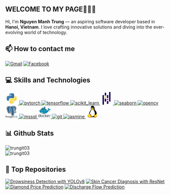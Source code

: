 ## WELCOME TO MY PAGE👋👋👋
Hi, I'm **Nguyen Manh Trung** — an aspiring software developer based in **Hanoi, Vietnam**.
I love crafting innovative solutions and diving into the ever-evolving world of technology.


## 📫 How to contact me
[![Gmail](https://img.shields.io/badge/Gmail-D14836?style=for-the-badge&logo=gmail&logoColor=white)](mailto:nmt2811203@gmail.com) [![Facebook](https://img.shields.io/badge/Facebook-1877F2?style=for-the-badge&logo=facebook&logoColor=white)](https://www.facebook.com/trung.nguyenmanh.501)


## 💻 Skills and Technologies

<p align="left">
  <a href="https://www.python.org" target="_blank" rel="noreferrer">
    <img src="https://raw.githubusercontent.com/devicons/devicon/master/icons/python/python-original.svg" alt="python" width="40" height="40"/>
  </a>
  <a href="https://pytorch.org/" target="_blank" rel="noreferrer">
    <img src="https://www.vectorlogo.zone/logos/pytorch/pytorch-icon.svg" alt="pytorch" width="40" height="40"/>
  </a>
  <a href="https://www.tensorflow.org" target="_blank" rel="noreferrer">
    <img src="https://www.vectorlogo.zone/logos/tensorflow/tensorflow-icon.svg" alt="tensorflow" width="40" height="40"/>
  </a>
  <a href="https://scikit-learn.org/" target="_blank" rel="noreferrer">
    <img src="https://upload.wikimedia.org/wikipedia/commons/0/05/Scikit_learn_logo_small.svg" alt="scikit_learn" width="40" height="40"/>
  </a>
  <a href="https://pandas.pydata.org/" target="_blank" rel="noreferrer">
    <img src="https://raw.githubusercontent.com/devicons/devicon/master/icons/pandas/pandas-original.svg" alt="pandas" width="40" height="40"/>
  </a>
  <a href="https://seaborn.pydata.org/" target="_blank" rel="noreferrer">
    <img src="https://seaborn.pydata.org/_images/logo-mark-lightbg.svg" alt="seaborn" width="40" height="40"/>
  </a>
  <a href="https://opencv.org/" target="_blank" rel="noreferrer">
    <img src="https://www.vectorlogo.zone/logos/opencv/opencv-icon.svg" alt="opencv" width="40" height="40"/>
  </a>
  <a href="https://www.postgresql.org" target="_blank" rel="noreferrer">
    <img src="https://raw.githubusercontent.com/devicons/devicon/master/icons/postgresql/postgresql-original-wordmark.svg" alt="postgresql" width="40" height="40"/>
  </a>
  <a href="https://www.microsoft.com/en-us/sql-server" target="_blank" rel="noreferrer">
    <img src="https://www.svgrepo.com/show/303229/microsoft-sql-server-logo.svg" alt="mssql" width="40" height="40"/>
  </a>
  <a href="https://www.docker.com/" target="_blank" rel="noreferrer">
    <img src="https://raw.githubusercontent.com/devicons/devicon/master/icons/docker/docker-original-wordmark.svg" alt="docker" width="40" height="40"/>
  </a>
  <a href="https://git-scm.com/" target="_blank" rel="noreferrer">
    <img src="https://www.vectorlogo.zone/logos/git-scm/git-scm-icon.svg" alt="git" width="40" height="40"/>
  </a>
  <a href="https://jasmine.github.io/" target="_blank" rel="noreferrer">
    <img src="https://www.vectorlogo.zone/logos/jasmine/jasmine-icon.svg" alt="jasmine" width="40" height="40"/>
  </a>
  <a href="https://www.linux.org/" target="_blank" rel="noreferrer">
    <img src="https://raw.githubusercontent.com/devicons/devicon/master/icons/linux/linux-original.svg" alt="linux" width="40" height="40"/>
  </a>
</p>


## 📊 Github Stats

<p align="left">
  <img src="https://github-readme-stats.vercel.app/api?username=trungit03&show_icons=true&locale=en&theme=radical" alt="trungit03" />
  <br>
  <img src="https://github-readme-stats.vercel.app/api/top-langs?username=trungit03&show_icons=true&locale=en&layout=compact&theme=radical" alt="trungit03" />
</p>


## 🚀 Top Repositories

[![Drowsiness Detection with YOLOv8](https://github-readme-stats.vercel.app/api/pin/?username=trungit03&repo=Drowsiness-Detection-Yolov8&theme=dracula)](https://github.com/trungit03/Drowsiness-Detection-Yolov8)
[![Skin Cancer Diagnosis with ResNet](https://github-readme-stats.vercel.app/api/pin/?username=trungit03&repo=Skin-Cancer-Diagnosis-Resnet&theme=dracula)](https://github.com/trungit03/Skin-Cancer-Diagnosis-Resnet)
[![Diamond Price Prediction](https://github-readme-stats.vercel.app/api/pin/?username=trungit03&repo=Text-Classification&theme=dracula)](https://github.com/trungit03/Text-Classification)
[![Discharge Flow Prediction](https://github-readme-stats.vercel.app/api/pin/?username=trungit03&repo=Discharge_Flow_Prediction&theme=dracula)](https://github.com/trungit03/Discharge_Flow_Prediction)
<!--
**trungit03/trungit03** is a ✨ _special_ ✨ repository because its `README.md` (this file) appears on your GitHub profile.

Here are some ideas to get you started:

- 🔭 I’m currently working on ...
- 🌱 I’m currently learning ...
- 👯 I’m looking to collaborate on ...
- 🤔 I’m looking for help with ...
- 💬 Ask me about ...
- 📫 How to reach me: ...
- 😄 Pronouns: ...
- ⚡ Fun fact: ...
-->
